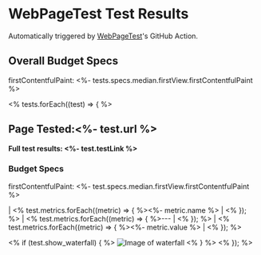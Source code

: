 # WebPageTest Test Results
Automatically triggered by [WebPageTest](https://www.webpagetest.org)'s GitHub Action.

## Overall Budget Specs
firstContentfulPaint: <%- tests.specs.median.firstView.firstContentfulPaint %>

<% tests.forEach((test) => { %>
## Page Tested:<%- test.url %>
**Full test results: <%- test.testLink %>**
### Budget Specs
firstContentfulPaint: <%- test.specs.median.firstView.firstContentfulPaint %>

| <% test.metrics.forEach((metric) => { %><%- metric.name %> | <% }); %>
| <% test.metrics.forEach((metric) => { %>--- | <% }); %>
| <% test.metrics.forEach((metric) => { %><%- metric.value %> | <% }); %>

<% if (test.show_waterfall) { %>
![Image of waterfall](<%- test.waterfall %>)
<% } %>
<% }); %>
